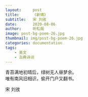 ```yaml
---
layout:     post
title:      《新晴》
subtitle:   宋 刘攽
date:       2020-08-06
author:     听松阁
image: post-bg-poem-26.jpg
thumbnail: img/post-bg-poem-26.jpg
categories: documentation
tags:
    - 美文
    - 古典诗词
---
```



青苔满地初晴后，绿树无人昼梦余。<br>
唯有南风旧相识，偷开门户又翻书。<br>


宋 刘攽
